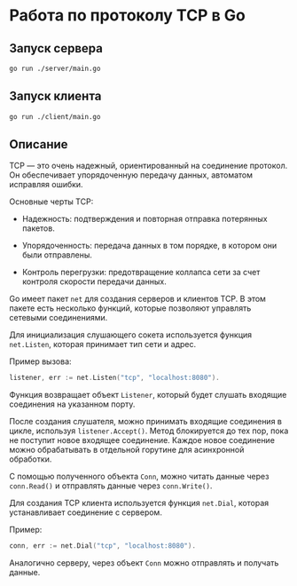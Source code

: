# Работа по протоколу TCP в Go
## Запуск сервера
```bash
go run ./server/main.go
```
## Запуск клиента
```bash
go run ./client/main.go
```


## Описание

TCP — это очень надежный, ориентированный на соединение протокол. Он обеспечивает упорядоченную передачу данных, автоматом исправляя ошибки.

Основные черты TCP:

- Надежность: подтверждения и повторная отправка потерянных пакетов.

- Упорядоченность: передача данных в том порядке, в котором они были отправлены.

- Контроль перегрузки: предотвращение коллапса сети за счет контроля скорости передачи данных.

Go имеет пакет `net` для создания серверов и клиентов TCP. В этом пакете есть несколько функций, которые позволяют управлять сетевыми соединениями.

Для инициализация слушающего сокета используется функция `net.Listen`, которая принимает тип сети и адрес. 

Пример вызова:
```go
listener, err := net.Listen("tcp", "localhost:8080"). 
```
Функция возвращает объект `Listener`, который будет слушать входящие соединения на указанном порту.

После создания слушателя, можно принимать входящие соединения в цикле, используя `listener.Accept()`. Метод блокируется до тех пор, пока не поступит новое входящее соединение. Каждое новое соединение можно обрабатывать в отдельной горутине для асинхронной обработки.

С помощью полученного объекта `Conn`, можно читать данные через `conn.Read()` и отправлять данные через `conn.Write()`.

Для создания TCP клиента используется функция `net.Dial`, которая устанавливает соединение с сервером. 

Пример: 
```go
conn, err := net.Dial("tcp", "localhost:8080").
```

Аналогично серверу, через объект `Conn` можно отправлять и получать данные.